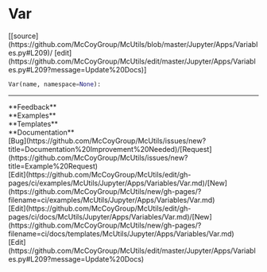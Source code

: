 # <a id="McUtils.Jupyter.Apps.Variables.Var">Var</a>
<div class="docs-source-link" markdown="1">
[[source](https://github.com/McCoyGroup/McUtils/blob/master/Jupyter/Apps/Variables.py#L209)/
[edit](https://github.com/McCoyGroup/McUtils/edit/master/Jupyter/Apps/Variables.py#L209?message=Update%20Docs)]
</div>

```python
Var(name, namespace=None): 
```













---


<div markdown="1" class="text-secondary">
<div class="container">
  <div class="row">
   <div class="col" markdown="1">
**Feedback**   
</div>
   <div class="col" markdown="1">
**Examples**   
</div>
   <div class="col" markdown="1">
**Templates**   
</div>
   <div class="col" markdown="1">
**Documentation**   
</div>
   <div class="col" markdown="1">
   
</div>
   <div class="col" markdown="1">
   
</div>
   <div class="col" markdown="1">
   
</div>
</div>
  <div class="row">
   <div class="col" markdown="1">
[Bug](https://github.com/McCoyGroup/McUtils/issues/new?title=Documentation%20Improvement%20Needed)/[Request](https://github.com/McCoyGroup/McUtils/issues/new?title=Example%20Request)   
</div>
   <div class="col" markdown="1">
[Edit](https://github.com/McCoyGroup/McUtils/edit/gh-pages/ci/examples/McUtils/Jupyter/Apps/Variables/Var.md)/[New](https://github.com/McCoyGroup/McUtils/new/gh-pages/?filename=ci/examples/McUtils/Jupyter/Apps/Variables/Var.md)   
</div>
   <div class="col" markdown="1">
[Edit](https://github.com/McCoyGroup/McUtils/edit/gh-pages/ci/docs/McUtils/Jupyter/Apps/Variables/Var.md)/[New](https://github.com/McCoyGroup/McUtils/new/gh-pages/?filename=ci/docs/templates/McUtils/Jupyter/Apps/Variables/Var.md)   
</div>
   <div class="col" markdown="1">
[Edit](https://github.com/McCoyGroup/McUtils/edit/master/Jupyter/Apps/Variables.py#L209?message=Update%20Docs)   
</div>
   <div class="col" markdown="1">
   
</div>
   <div class="col" markdown="1">
   
</div>
   <div class="col" markdown="1">
   
</div>
</div>
</div>
</div>